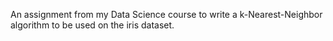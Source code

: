 An assignment from my Data Science course to write a k-Nearest-Neighbor algorithm to be used on the iris dataset.
